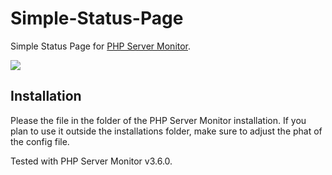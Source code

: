 # Simple-Status-Page
Simple Status Page for [PHP Server Monitor](https://github.com/phpservermon "PHP Server Monitor").

![](https://raw.githubusercontent.com/lsalp/Simple-Status-Page/main/Screenshot.png)

## Installation
Please the file in the folder of the PHP Server Monitor installation.
If you plan to use it outside the installations folder, make sure to adjust the phat of the config file.

Tested with PHP Server Monitor v3.6.0.

